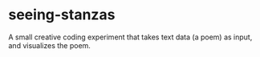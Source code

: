 # seeing-stanzas

A small creative coding experiment that takes text data (a poem) as input, and visualizes the poem.
